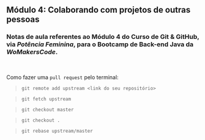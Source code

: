 ## **Módulo 4: Colaborando com projetos de outras pessoas**

### Notas de aula referentes ao **Módulo 4** do **Curso de Git & GitHub**, via *Potência Feminina*, para o Bootcamp de Back-end Java da *WoMakersCode*.

</br>

Como fazer uma `pull request` pelo terminal:

> `git remote add upstream <link do seu repositório>`

> `git fetch upstream`

> `git checkout master`

> `git checkout .`

> `git rebase upstream/master`